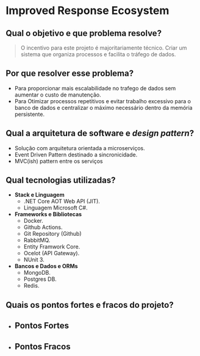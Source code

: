 # Improved Response Ecosystem

## Qual o objetivo e que problema resolve?

> O incentivo para este projeto é majoritariamente técnico. Criar um sistema que organiza processos e facilita o tráfego de dados.
> 

## Por que resolver esse problema?

- Para proporcionar mais escalabilidade no trafego de dados sem aumentar o custo de manutenção.
- Para Otimizar processos repetitivos e evitar trabalho excessivo para o banco de dados e centralizar o máximo necessário dentro da memória persistente.

## Qual a arquitetura de software e *design pattern*?

- Solução com arquitetura orientada a microserviços.
- Event Driven Pattern destinado a sincronicidade.
- MVC(ish) pattern entre os serviços

## Qual tecnologias utilizadas?

- **Stack e Linguagem**
    - .NET Core AOT Web API (JIT).
    - Linguagem Microsoft C#.
- **Frameworks e Bibliotecas**
    - Docker.
    - Github Actions.
    - Git Repository (Github)
    - RabbitMQ.
    - Entity Framwork Core.
    - Ocelot (API Gateway).
    - NUnit 3.
- **Bancos e Dados e ORMs**
    - MongoDB.
    - Postgres DB.
    - Redis.

## Quais os pontos fortes e fracos do projeto?

- **Pontos Fortes**
    - 
- **Pontos Fracos**
    -
